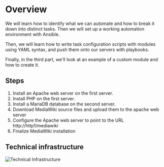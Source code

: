 # Overview

We will learn how to identify what we can automate and how to break it down into distinct tasks. Then we will set up a working automation environment with Ansible.  

Then, we will learn how to write task configuration scripts with modules using YAML syntax, and push them onto our servers with playbooks.

Finally, in the third part, we'll look at an example of a custom module and how to create it.  

## Steps

1. Install an Apache web server on the first server.
2. Install PHP on the first server.
3. Install a MariaDB database on the second server.
4. Download MediaWiki source files and upload them to the apache web server
5. Configure the Apache web server to point to the URL http://http1/mediawiki
6. Finalize MediaWiki installation

## Technical infrastructure

![Technical Infrastructure](https://user.oc-static.com/upload/2019/07/12/15629186534987_Capture%20d%E2%80%99e%CC%81cran%202019-07-12%20a%CC%80%2010.01.30.png)
